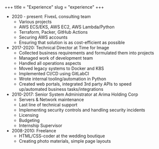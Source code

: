 +++
title = "Experience"
slug = "experience"
+++

- 2020 - present: FivexL consulting team
    - Various projects
    - AWS ECS/EKS, AWS EC2, AWS Lambda/Python
    - Terraform, Packer, GitHub Actions
    - Securing AWS accounts
    - Ensuring that solution is as cost-efficient as possible
- 2017-2020: Technical Director at Time for Image
    - Collected business requirements and formulated them into projects
    - Managed work of development team
    - Handled all operations aspects
    - Moved legacy systems to Docker and K8S
    - Implemented CI/CD using GitLabCI
    - Wrote internal tooling/automation in Python
    - Created web portals, integrated 3rd party APIs to speed up/automated business tasks/integrations
- 2010-2017: Senior System Administrator at Arima Holding Corp
    - Servers & Network maintenance
    - Last line of technical support
    - Implementing security controls and handling security incidents
    - Licensing
    - Budgeting
    - Internship Supervisor
- 2008-2010: Freelance
    - HTML/CSS-coder at the wedding boutique
    - Creating photo materials, simple page layouts